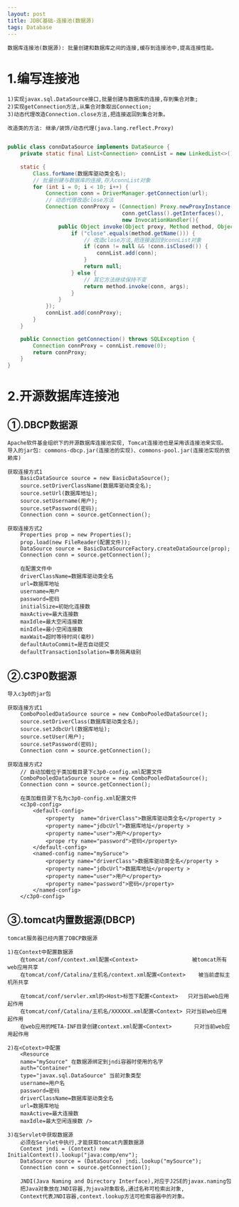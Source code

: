 ```yaml
---
layout: post
title: JDBC基础-连接池(数据源)
tags: Database
---	
```

	数据库连接池(数据源): 批量创建和数据库之间的连接,缓存到连接池中,提高连接性能。
	
# 1.编写连接池
	1)实现javax.sql.DataSource接口,批量创建与数据库的连接,存到集合对象;
	2)实现getConnection方法,从集合对象取出Connection;
	3)动态代理改造Connection.close方法,把连接返回到集合对象。

	改造类的方法: 继承/装饰/动态代理(java.lang.reflect.Proxy)
		
```java

public class connDataSource implements DataSource {
	private static final List<Connection> connList = new LinkedList<>();
	
	static {
		Class.forName(数据库驱动类全名);
		// 批量创建与数据库的连接,存入connList对象
		for (int i = 0; i < 10; i++) {
			Connection conn = DriverManager.getConnection(url);
			// 动态代理改造close方法
			Connection connProxy = (Connection) Proxy.newProxyInstance(conn.getClass().getClassLoader(), 
									conn.getClass().getInterfaces(), 
									new InvocationHandler(){
				public Object invoke(Object proxy, Method method, Object[] args) throws Throwable {
					if ("close".equals(method.getName())) {
						// 改造close方法,把连接返回到connList对象		
						if (conn != null && !conn.isClosed()) {
							connList.add(conn);							
						}					
						return null;
					} else {
						// 其它方法继续保持不变
						return method.invoke(conn, args);
					}
				}
			});
			connList.add(connProxy);
		}
	}

	public Connection getConnection() throws SQLException {		
		Connection connProxy = connList.remove(0);
		return connProxy;
	}
}

```
	
# 2.开源数据库连接池

## ①.DBCP数据源
	Apache软件基金组织下的开源数据库连接池实现, Tomcat连接池也是采用该连接池来实现。
	导入的jar包: commons-dbcp.jar(连接池的实现)、commons-pool.jar(连接池实现的依赖库)

	获取连接方式1
		BasicDataSource source = new BasicDataSource();
		source.setDriverClassName(数据库驱动类全名);
		source.setUrl(数据库地址);
		source.setUsername(用户);
		source.setPassword(密码);
		Connection conn = source.getConnection();

	获取连接方式2
		Properties prop = new Properties();
		prop.load(new FileReader(配置文件));
		DataSource source = BasicDataSourceFactory.createDataSource(prop);
		Connection conn = source.getConnection();

		在配置文件中
		driverClassName=数据库驱动类全名
		url=数据库地址
		username=用户
		password=密码	
		initialSize=初始化连接数	
		maxActive=最大连接数	
		maxIdle=最大空闲连接数	
		minIdle=最小空闲连接数	
		maxWait=超时等待时间(毫秒)	
		defaultAutoCommit=是否自动提交
		defaultTransactionIsolation=事务隔离级别
	
## ②.C3P0数据源
	导入c3p0的jar包
	
	获取连接方式1
		ComboPooledDataSource source = new ComboPooledDataSource();
		source.setDriverClass(数据库驱动类全名);
		source.setJdbcUrl(数据库地址);
		source.setUser(用户);
		source.setPassword(密码);
		Connection conn = source.getConnection();

	获取连接方式2	
		// 自动加载位于类加载目录下c3p0-config.xml配置文件
		ComboPooledDataSource source = new ComboPooledDataSource();
		Connection conn = source.getConnection();
		
		在类加载目录下名为c3p0-config.xml配置文件
		<c3p0-config>
			<default-config>
				<property  name="driverClass">数据库驱动类全名</property >
				<property name="jdbcUrl">数据库地址</property >
				<property name="user">用户</property>
				<prope rty name="password">密码</property>
			</default-config>
			<named-config name="mySoruce"> 
				<property name="driverClass">数据库驱动类全名</property >
				<property name="jdbcUrl">数据库地址</property >
				<property name="user">用户</property>
				<property name="password">密码</property>
			</named-config>
		</c3p0-config>		
		
## ③.tomcat内置数据源(DBCP)
	tomcat服务器已经内置了DBCP数据源
	
	1)在Context中配置数据源
		在tomcat/conf/context.xml配置<Context>					被tomcat所有web应用共享		
		在tomcat/conf/Catalina/主机名/context.xml配置<Context>	被当前虚拟主机所共享	
		
		在tomcat/conf/servler.xml的<Host>标签下配置<Context>	只对当前web应用起作用
		在tomcat/conf/Catalina/主机名/XXXXXX.xml配置<Context>	只对当前web应用起作用		
		在web应用的META-INF目录创建context.xml配置<Context>		只对当前web应用起作用		
					
	2)在<Cotext>中配置
		<Resource
		name="mySource" 在数据源绑定到jndi容器时使用的名字
		auth="Container" 
		type="javax.sql.DataSource" 当前对象类型
		username=用户名
		password=密码
		driverClassName=数据库驱动类全名
		url=数据库地址
		maxActive=最大连接数
		maxIdle=最大空闲连接数 />
			
	3)在Servlet中获取数据源
		必须在Servlet中执行,才能获取tomcat内置数据源
		Context jndi = (Context) new InitialContext().lookup("java:comp/env");
		DataSource source = (DataSource) jndi.lookup("mySource");		
		Connection conn = source.getConnection();
		
		JNDI(Java Naming and Directory Interface),对应于J2SE的javax.naming包		
		把Java对象放在JNDI容器,为java对象取名,通过名称可检索出对象,
		Context代表JNDI容器,context.lookup方法可检索容器中的对象。